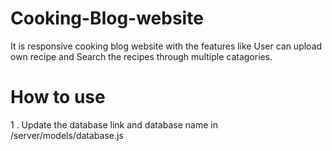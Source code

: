 # Cooking-Blog-website
It is responsive cooking blog website with the features like User can upload own recipe and Search the recipes through multiple catagories.

# How to use 
1 . Update the database link and database name  in /server/models/database.js

